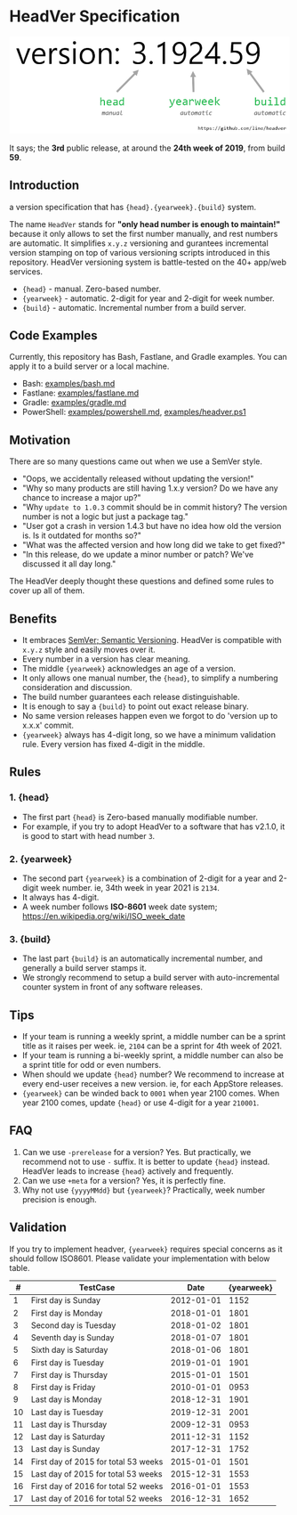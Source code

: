 # HeadVer Specification

![example](images/example.png)

It says; the **3rd** public release, at around the **24th week of 2019**, from build **59**.

## Introduction

a version specification that has `{head}.{yearweek}.{build}` system.

The name `HeadVer` stands for **"only head number is enough to maintain!"** because it only allows to set the first number manually, and rest numbers are automatic. It simplifies `x.y.z` versioning and gurantees incremental version stamping on top of various versioning scripts introduced in this repository. HeadVer versioning system is battle-tested on the 40+ app/web services.

- `{head}` - manual. Zero-based number.
- `{yearweek}` - automatic. 2-digit for year and 2-digit for week number.
- `{build}` - automatic. Incremental number from a build server.

## Code Examples

Currently, this repository has Bash, Fastlane, and Gradle examples. You can apply it to a build server or a local machine.

- Bash: [examples/bash.md](examples/bash.md)
- Fastlane: [examples/fastlane.md](examples/fastlane.md)
- Gradle: [examples/gradle.md](examples/gradle.md)
- PowerShell: [examples/powershell.md](examples/powershell.md), [examples/headver.ps1](examples/headver.ps1)

## Motivation

There are so many questions came out when we use a SemVer style.
- "Oops, we accidentally released without updating the version!" 
- "Why so many products are still having 1.x.y version? Do we have any chance to increase a major up?"
- "Why `update to 1.0.3` commit should be in commit history? The version number is not a logic but just a package tag."
- "User got a crash in version 1.4.3 but have no idea how old the version is. Is it outdated for months so?"
- "What was the affected version and how long did we take to get fixed?"
- "In this release, do we update a minor number or patch? We've discussed it all day long."

The HeadVer deeply thought these questions and defined some rules to cover up all of them.


## Benefits

- It embraces [SemVer; Semantic Versioning](https://github.com/semver/semver). HeadVer is compatible with `x.y.z` style and easily moves over it.
- Every number in a version has clear meaning.
- The middle `{yearweek}` acknowledges an age of a version.
- It only allows one manual number, the `{head}`, to simplify a numbering consideration and discussion.
- The build number guarantees each release distinguishable.
- It is enough to say a `{build}` to point out exact release binary.
- No same version releases happen even we forgot to do 'version up to x.x.x' commit.
- `{yearweek}` always has 4-digit long, so we have a minimum validation rule. Every version has fixed 4-digit in the middle.

## Rules

### 1. {head}
- The first part `{head}` is Zero-based manually modifiable number.
- For example, if you try to adopt HeadVer to a software that has v2.1.0, it is good to start with head number `3`.

### 2. {yearweek}
- The second part `{yearweek}` is a combination of 2-digit for a year and 2-digit week number. ie, 34th week in year 2021 is `2134`.
- It always has 4-digit.
- A week number follows **ISO-8601** week date system; https://en.wikipedia.org/wiki/ISO_week_date

### 3. {build}
- The last part `{build}` is an automatically incremental number, and generally a build server stamps it.
- We strongly recommend to setup a build server with auto-incremental counter system in front of any software releases.

## Tips
- If your team is running a weekly sprint, a middle number can be a sprint title as it raises per week. ie, `2104` can be a sprint for 4th week of 2021.
- If your team is running a bi-weekly sprint, a middle number can also be a sprint title for odd or even numbers.
- When should we update `{head}` number? We recommend to increase at every end-user receives a new version. ie, for each AppStore releases.
- `{yearweek}` can be winded back to `0001` when year 2100 comes. When year 2100 comes, update `{head}` or use 4-digit for a year `210001`.

## FAQ
1. Can we use `-prerelease` for a version? Yes. But practically, we recommend not to use `-` suffix. It is better to update `{head}` instead. HeadVer leads to increase `{head}` actively and frequently.
1. Can we use `+meta` for a version? Yes, it is perfectly fine.
1. Why not use `{yyyyMMdd}` but `{yearweek}`? Practically, week number precision is enough.

## Validation

If you try to implement headver, `{yearweek}` requires special concerns as it should follow ISO8601. Please validate your implementation with below table.

|#| TestCase | Date | {yearweek} | 
|-|----------|--------|------|
|1|First day is Sunday| 2012-01-01 | 1152 |
|2|First day is Monday| 2018-01-01 | 1801 |
|3|Second day is Tuesday| 2018-01-02 | 1801 |
|4|Seventh day is Sunday| 2018-01-07 | 1801 |
|5|Sixth day is Saturday| 2018-01-06 | 1801 |
|6|First day is Tuesday |2019-01-01 | 1901 |
|7|First day is Thursday| 2015-01-01 | 1501 |
|8|First day is Friday| 2010-01-01 | 0953 |
|9|Last day is Monday| 2018-12-31 | 1901 |
|10|Last day is Tuesday| 2019-12-31 | 2001 |
|11|Last day is Thursday| 2009-12-31 | 0953 |
|12|Last day is Saturday| 2011-12-31 | 1152 |
|13|Last day is Sunday | 2017-12-31 | 1752 |
|14|First day of 2015 for total 53 weeks| 2015-01-01 | 1501 |
|15|Last day of 2015 for total 53 weeks| 2015-12-31 | 1553 |
|16|First day of 2016 for total 52 weeks| 2016-01-01 | 1553 |
|17|Last day of 2016 for total 52 weeks | 2016-12-31 | 1652 |

